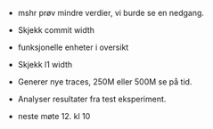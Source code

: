 - mshr prøv mindre verdier, vi burde se en nedgang.
- Skjekk commit width
- funksjonelle enheter i oversikt
- Skjekk l1 width

- Generer nye traces, 250M eller 500M se på tid.
- Analyser resultater fra test eksperiment.
- neste møte 12. kl 10


